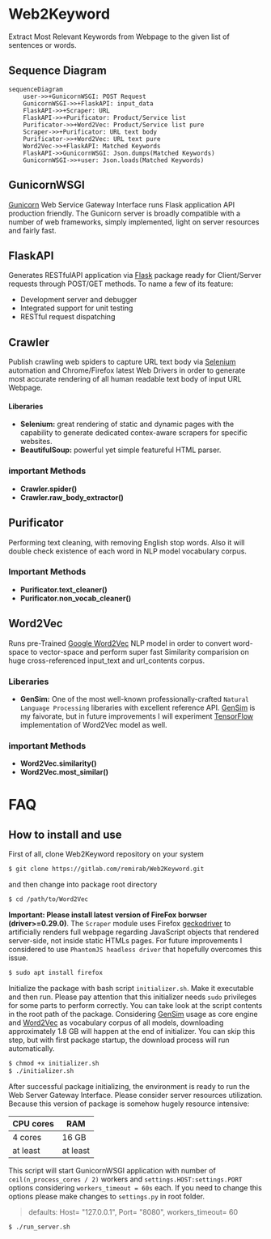 # Web2Keyword
Extract Most Relevant Keywords from Webpage to the given list of sentences or words.

## Sequence Diagram
```mermaid
sequenceDiagram
    user->>+GunicornWSGI: POST Request
    GunicornWSGI->>+FlaskAPI: input_data
    FlaskAPI->>+Scraper: URL
    FlaskAPI->>+Purificator: Product/Service list
    Purificator->>+Word2Vec: Product/Service list pure
    Scraper->>+Purificator: URL text body
    Purificator->>+Word2Vec: URL text pure
    Word2Vec->>+FlaskAPI: Matched Keywords
    FlaskAPI->>GunicornWSGI: Json.dumps(Matched Keywords)
    GunicornWSGI->>+user: Json.loads(Matched Keywords)
```

## GunicornWSGI
[Gunicorn](https://gunicorn.org/) Web Service Gateway Interface runs Flask application API production friendly. The Gunicorn server is broadly compatible with a number of web frameworks, simply implemented, light on server resources and fairly fast.

## FlaskAPI
Generates RESTfulAPI application via [Flask](https://en.wikipedia.org/wiki/Flask_(web_framework)) package ready for Client/Server requests through POST/GET methods. To name a few of its feature:
* Development server and debugger
* Integrated support for unit testing
* RESTful request dispatching

## Crawler
Publish crawling web spiders to capture URL text body via [Selenium](https://www.selenium.dev/) automation and Chrome/Firefox latest Web Drivers in order to generate most accurate rendering of all human readable text body of input URL Webpage.
#### Liberaries
+ **Selenium:** great rendering of static and dynamic pages with the capability to generate dedicated contex-aware scrapers for specific websites. 
+ **BeautifulSoup:** powerful yet simple featureful HTML parser.
### important Methods
- **Crawler.spider()**
- **Crawler.raw_body_extractor()**
 
## Purificator
Performing text cleaning, with removing English stop words. Also it will double check existence of each word in NLP model vocabulary corpus.
### Important Methods
- **Purificator.text_cleaner()**
- **Purificator.non_vocab_cleaner()**

## Word2Vec
Runs pre-Trained [Google Word2Vec](https://code.google.com/archive/p/word2vec/) NLP model in order to convert word-space to vector-space and perform super fast Similarity comparision on huge cross-referenced input_text and url_contents corpus.
### Liberaries
+ **GenSim:** One of the most well-known professionally-crafted `Natural Language Processing` liberaries with excellent reference API. [GenSim](https://radimrehurek.com/gensim/) is my faivorate, but in future improvements I will experiment [TensorFlow](https://www.tensorflow.org/) implementation of Word2Vec model as well. 
### important Methods
- **Word2Vec.similarity()**
- **Word2Vec.most_similar()**

# FAQ
## How to install and use
First of all, clone Web2Keyword repository on your system
```bash
$ git clone https://gitlab.com/remirab/Web2Keyword.git
```
and then change into package root directory
```bash
$ cd /path/to/Word2Vec
```
**Important: Please install latest version of FireFox borwser (driver>=0.29.0)**. The `Scraper` module uses Firefox [geckodriver](https://github.com/mozilla/geckodriver) to artificially renders full webpage regarding JavaScript objects that rendered server-side, not inside static HTMLs pages. For future improvements I considered to use `PhantomJS headless driver` that hopefully overcomes this issue.
```bash
$ sudo apt install firefox
```
Initialize the package with bash script `initializer.sh`. Make it executable and then run. Please pay attention that this initializer needs `sudo` privileges for some parts to perform correctly. You can take look at the script contents in the root path of the package. Considering [GenSim](https://pypi.org/project/gensim/) usage as core engine and [Word2Vec](https://en.wikipedia.org/wiki/Word2vec) as vocabulary corpus of all models, downloading approximately 1.8 GB will happen at the end of initializer. You can skip this step, but with first package startup, the download process will run automatically. 
```bash
$ chmod +x initializer.sh
$ ./initializer.sh
```
After successful package initializing, the environment is ready to run the Web Server Gateway Interface. Please consider server resources utilization. Because this version of package is somehow hugely resource intensive:

| CPU cores     | RAM           |
| ------------- | ------------- |
| 4 cores       | 16 GB         |
| at least      | at least      |

This script will start GunicornWSGI application with number of `ceil(n_process_cores / 2)` workers and `settings.HOST:settings.PORT` options considering `workers_timeout = 60s` each. If you need to change this options please make changes to `settings.py` in root folder.

> defaults: Host= "127.0.0.1", Port= "8080", workers_timeout= 60

```bash
$ ./run_server.sh
```
